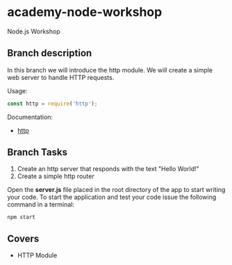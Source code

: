 # academy-node-workshop

Node.js Workshop

## Branch description

In this branch we will introduce the http module. We will create a simple web server to handle HTTP requests.

Usage:

```js
const http = require('http');
```

Documentation:

- [http](https://nodejs.org/api/http.html#http_http)

## Branch Tasks

1. Create an http server that responds with the text "Hello World!"
2. Create a simple http router

Open the **server.js** file placed in the root directory of the app to start writing your code.
To start the application and test your code issue the following command in a terminal:

```
npm start
```

## Covers

- HTTP Module
